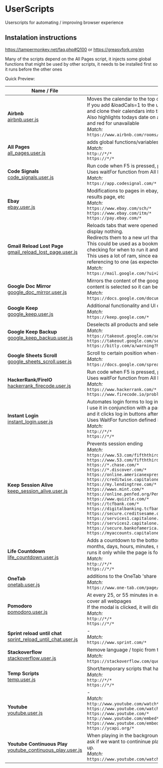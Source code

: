 <!-- 





 **DO NOT EDIT THIS FILE.** Make changes to `_readme.md`, and that will be used to create this file -->





# UserScripts
Userscripts for automating / improving browser experience


## Instalation instructions
https://tampermonkey.net/faq.php#Q100
or
https://greasyfork.org/en

Many of the scripts depend on the All Pages script, it injects some global functions that might be used by other scripts, it needs to be installed first so it runs before the other ones

Quick Preview:

<!-- Preview table will be appended at the end of the document) -->

| Name / File | Description / Match |
|---|---|
| **Airbnb**<br>[airbnb.user.js](../master/airbnb.user.js "Airbnb") | Moves the calendar to the top of the page to be able to see availability easily<br>If you add &loadCals=1 to the url, it will load all the links in the 'rooms' array,<br>and clone their calendars into the main page to have them all in one<br>Also highlights todays date on all of them, showing green for available<br>and red for unavailable<br>_Match:_<br>``https://www.airbnb.com/rooms/*``
| **All Pages**<br>[all_pages.user.js](../master/all_pages.user.js "All Pages") | adds global functions/variables, other scripts depend on these<br>_Match:_<br>``http://*/*``<br>``https://*/*``
| **Code Signals**<br>[code_signals.user.js](../master/code_signals.user.js "Code Signals") | Run code when F5 is pressed, prevent reload, and handle how output is displayed<br>Uses waitFor function from All Pages script<br>_Match:_<br>``https://app.codesignal.com/*``
| **Ebay**<br>[ebay.user.js](../master/ebay.user.js "Ebay") | Modifications to pages in ebay, filtering out results, loading delivery dates for items in results page, etc<br>_Match:_<br>``https://www.ebay.com/sch/*``<br>``https://www.ebay.com/itm/*``<br>``https://pay.ebay.com/*``
| **Gmail Reload Lost Page**<br>[gmail_reload_lost_page.user.js](../master/gmail_reload_lost_page.user.js "Gmail Reload Lost Page") | Reloads tabs that were opened from another gmail window and lost reference to it and now display nothing\.<br>Redirects them to a new url that works, matching the email ID<br>This could be used as a bookmarklet instead as well, just using the redirection without checking for when to run it and doing it manually as needed<br>This uses a lot of ram, since each tab reloads a whole new Gmail page instead of all referencing to one \(as expected, but keep it in mind\)<br>_Match:_<br>``https://mail.google.com/?ui=2&view=btop*``
| **Google Doc Mirror**<br>[google_doc_mirror.user.js](../master/google_doc_mirror.user.js "Google Doc Mirror") | Mirrors the content of the google doc in a new window\. If the window is clicked the whole content is selected so it can be copied easily<br>_Match:_<br>``https://docs.google.com/document/d/*``
| **Google Keep**<br>[google_keep.user.js](../master/google_keep.user.js "Google Keep") | Additional functionality and UI changes for Google Keep<br>_Match:_<br>``https://keep.google.com/*``
| **Google Keep Backup**<br>[google_keep_backup.user.js](../master/google_keep_backup.user.js "Google Keep Backup") | Deselects all products and selects Google Keep to back it up<br>_Match:_<br>``https://takeout.google.com/settings/takeout``<br>``https://takeout.google.com/settings/takeout/``<br>``https://bitly.com/a/warning?hash=2QQtLmu*``
| **Google Sheets Scroll**<br>[google_sheets_scroll.user.js](../master/google_sheets_scroll.user.js "Google Sheets Scroll") | Scroll to certain position when google sheet loads<br>_Match:_<br>``https://docs.google.com/spreadsheets/d/1vctvEcsYrLRACOhMfd9ThbRTbVTmZGwD9p5qIcQNBwQ/*``
| **HackerRank/FireIO**<br>[hackerrank_firecode.user.js](../master/hackerrank_firecode.user.js "HackerRank/FireIO") | Run code when F5 is pressed, prevent reload, and handle how output is displayed<br>Uses waitFor function from All Pages script<br>_Match:_<br>``https://www.hackerrank.com/*``<br>``https://www.firecode.io/problems/index``
| **Instant Login**<br>[instant_login.user.js](../master/instant_login.user.js "Instant Login") | Automates login forms to log in automatically to pages\.<br>I use it in conjunction with a password manager \(LastPass\),<br>and it clicks log in buttons after LastPass fills up the required fields<br>Uses WaitFor function defined in All Pages script<br>_Match:_<br>``http://*/*``<br>``https://*/*``
| **Keep Session Alive**<br>[keep_session_alive.user.js](../master/keep_session_alive.user.js "Keep Session Alive") | Prevents session ending<br>_Match:_<br>``https://www.53.com/fifththird/html/session-timeout-warning-update.html``<br>``https://www.53.com/fifththird/html/session-timeout-warning.html``<br>``https://*.chase.com/*``<br>``https://*.discover.com/*``<br>``https://online.americanexpress.com/*``<br>``https://creditwise.capitalone.com/*``<br>``https://my.lendingtree.com/*``<br>``https://wwws.mint.com/*``<br>``https://online.penfed.org/PenFedOnline/*``<br>``https://www.quizzle.com/*``<br>``https://tcfbank.com/*``<br>``https://digitalbanking.tcfbank.com/*``<br>``https://secure.creditsesame.com/*``<br>``https://services1.capitalone.com/*``<br>``https://services2.capitalone.com/*``<br>``https://secure.bankofamerica.com/*``<br>``https://myaccounts.capitalone.com/*``
| **Life Countdown**<br>[life_countdown.user.js](../master/life_countdown.user.js "Life Countdown") | Adds a countdown to the bottom corner of every page, that counts down how many years, months, days, hours, minutes, seconds until a specified date<br>runs it only while the page is focused, and pauses it when it's not<br>_Match:_<br>``http://*/*``<br>``https://*/*``
| **OneTab**<br>[onetab.user.js](../master/onetab.user.js "OneTab") | additions to the OneTab 'share as website' page<br>_Match:_<br>``https://www.one-tab.com/page/*``
| **Pomodoro**<br>[pomodoro.user.js](../master/pomodoro.user.js "Pomodoro") | At every 25, or 55 minutes in each hour, it will add a black modal with a 5 minute timer to cover all webpages<br>If the modal is clicked, it will dissapear briefly, it will also open a google keep TO\-DO list<br>_Match:_<br>``http://*/*``<br>``https://*/*``
| **Sprint reload until chat**<br>[sprint_reload_until_chat.user.js](../master/sprint_reload_until_chat.user.js "Sprint reload until chat") | \-<br>_Match:_<br>``https://www.sprint.com/*``
| **Stackoverflow**<br>[stackoverflow.user.js](../master/stackoverflow.user.js "Stackoverflow") | Remove language / topic from title so it won't be cluttered<br>_Match:_<br>``https://stackoverflow.com/questions*``
| **Temp Scripts**<br>[temp.user.js](../master/temp.user.js "Temp Scripts") | Short/temporary scripts that having a separate page for each seems overkill<br>_Match:_<br>``http://*/*``<br>``https://*/*``
| **Youtube**<br>[youtube.user.js](../master/youtube.user.js "Youtube") | \-<br>_Match:_<br>``http://www.youtube.com/watch*``<br>``https://www.youtube.com/watch*``<br>``https://www.youtube.com/*``<br>``http://www.youtube.com/embed*``<br>``https://www.youtube.com/embed*``<br>``https://ycapi.org/*``
| **Youtube Continuous Play**<br>[youtube_continuous_play.user.js](../master/youtube_continuous_play.user.js "Youtube Continuous Play") | When playing in the background for a long time, youtube will eventually stop the video and<br>ask if we want to contininue playing\. This will click yes automatically when the dialog shows up\.<br>_Match:_<br>``https://www.youtube.com/watch*``

